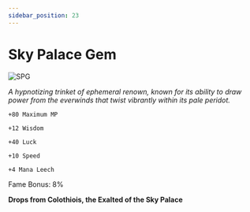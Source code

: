 ```yaml
---
sidebar_position: 23
---
```


# Sky Palace Gem

![SPG](https://vwiki.valorserver.com/api/item/picture/sky%20palace%20gem)

<i>A hypnotizing trinket of ephemeral renown, known for its ability to draw power from the everwinds that twist vibrantly within its pale peridot.</i>

    +80 Maximum MP 
    
    +12 Wisdom
    
    +40 Luck
    
    +10 Speed
    
    +4 Mana Leech
    
Fame Bonus: 8%

**Drops from Colothiois, the Exalted of the Sky Palace**

